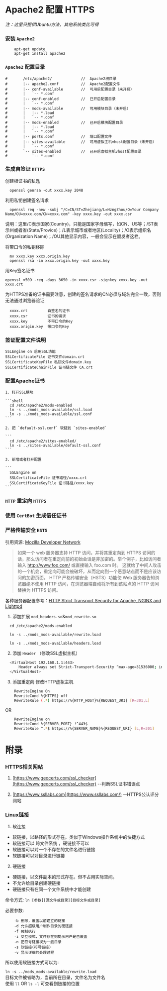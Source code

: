 # Apache2 配置 HTTPS

*注：这里只提供Ubuntu方法，其他系统类比可得*

### 安装 `Apache2`

```
    apt-get update
    apt-get install apache2
```

### `Apache2` 配置目录

```
#       /etc/apache2/             //  Apache2根目录
#       |-- apache2.conf          //  Apache2配置文件
#       |-- conf-available        //  可用启配置目录（未开启）
#       |   `-- *.conf
#       |-- conf-enabled          //  已开启配置目录
#       |   `-- *.conf
#       |-- mods-available        //  可用模块目录（未开启）
#       |   |-- *.load
#       |   `-- *.conf
#       |-- mods-enabled          //  已开启模块配置目录
#       |   |-- *.load
#       |   `-- *.conf
#       |-- ports.conf            //  端口配置文件
#       |-- sites-available       //  可用虚拟主机vhost配置目录（未开启）
#       |   `-- *.conf
#       `-- sites-enabled         //  已开启虚拟主机vhost配置目录
#           `-- *.conf
```

### 生成自签证 `HTTPS`

创建根证书的私匙

```
  openssl genrsa -out xxxx.key 2048
```

利用私钥创建签名请求
```
  openssl req -new -subj "/C=CN/ST=Zhejiang/L=HzngZhou/O=Your Company Name/OU=xxxx.com/CN=xxxx.com" -key xxxx.key -out xxxx.csr
```

说明：这里/C表示国家(Country)，只能是国家字母缩写，如CN、US等；/ST表示州或者省(State/Provice)；/L表示城市或者地区(Locality)；/O表示组织名(Organization Name)；/OU其他显示内容，一般会显示在颁发者这栏。

将带口令的私钥移除

```
  mv xxxx.key xxxx.origin.key
  openssl rsa -in xxxx.origin.key -out xxxx.key
```

用Key签名证书

```
openssl x509 -req -days 3650 -in xxxx.csr -signkey xxxx.key -out xxxx.crt
```

为HTTPS准备的证书需要注意，创建的签名请求的CN必须与域名完全一致，否则无法通过浏览器验证

```
  xxxx.crt         自签名的证书  
  xxxx.csr         证书的请求  
  xxxx.key         不带口令的Key  
  xxxx.origin.key  带口令的Key
```

### 签证配置文件说明

    SSLEngine on 启用SSL功能
    SSLCertificateFile 证书文件domain.crt
    SSLCertificateKeyFile 私钥文件domain.key
    SSLCertificateChainFile 证书链文件 CA.crt

### 配置Apache证书

    1. 打开SSL模块

    ```shell
      cd /etc/apache2/mods-enabled
      ln -s ../mods_mods-available/ssl.load
      ln -s ../mods_mods-available/ssl.conf
    ```

    2. 把 `default-ssl.conf` 软链到 `sites-enabled`

    ```
      cd /etc/apache2/sites-enabled/
      ln -s ../sites-available/default-ssl.conf
    ```

    3. 新增或者打开配置

    ```
      SSLEngine on
      SSLCertificateFile 证书路径/xxxx.crt
      SSLCertificateKeyFile 证书路径/xxxx.key
    ```


### `HTTP` 重定向 `HTTPS`

### 使用 `CertBot` 生成信任证书

### 严格传输安全 `HSTS`

引用资源: [Mozilla Developer Network](https://developer.mozilla.org/zh-CN/docs/Security/HTTP_Strict_Transport_Security)

>如果一个 web 服务器支持 HTTP 访问，并将其重定向到 HTTPS 访问的话，那么访问者在重定向前的初始会话是非加密的。举个例子，比如访问者输入 http://www.foo.com/ 或直接输入 foo.com 时。
这就给了中间人攻击的一个机会，重定向可能会被破坏，从而定向到一个恶意站点而不是应该访问的加密页面。
HTTP 严格传输安全（HSTS）功能使 Web 服务器告知浏览器绝不使用 HTTP 访问，在浏览器端自动将所有到该站点的 HTTP 访问替换为 HTTPS 访问。

各种服务器配置参考：[HTTP Strict Transport Security for Apache, NGINX and Lighttpd](https://raymii.org/s/tutorials/HTTP_Strict_Transport_Security_for_Apache_NGINX_and_Lighttpd.html)

  1.    添加扩展 `mod_headers.so`&`mod_rewrite.so`
  ```shell
    cd /etc/apache2/mods-enabled

    ln -s ../mods_mods-available/rewrite.load

    ln -s ../mods_mods-available/headers.load
  ```

  2.    添加 `Header` （修改SSL虚拟主机）
  ```bash
    <VirtualHost 192.168.1.1:443>
        Header always set Strict-Transport-Security “max-age=31536000; includeSubDomains”
    </VirtualHost>
  ```

  3.    添加重定向 修改HTTP虚拟主机
  ```bash
      RewriteEngine On
      RewriteCond %{HTTPS} off
      RewriteRule (.*) https://%{HTTP_HOST}%{REQUEST_URI} [R=301,L]
  ```
  OR
  ```bash
      RewriteEngine on
      RewriteCond %{SERVER_PORT} !^443$
      RewriteRule ^.*$ https://%{SERVER_NAME}%{REQUEST_URI} [L,R=301]
  ```


# 附录

### HTTPS相关网站

1. [https://www.geocerts.com/ssl_checker](https://www.geocerts.com/ssl_checker) --判断SSL证书错误点  

2. [https://www.ssllabs.com](https://www.ssllabs.com/) --HTTPS公认评分网站

### Linux链接

1. 软连接
  * 软链接，以路径的形式存在。类似于Windows操作系统中的快捷方式  
  * 软链接可以 跨文件系统 ，硬链接不可以     
  * 软链接可以对一个不存在的文件名进行链接     
  * 软链接可以对目录进行链接  

2. 硬链接
  * 硬链接，以文件副本的形式存在。但不占用实际空间。
  * 不允许给目录创建硬链接
  * 硬链接只有在同一个文件系统中才能创建

命令方式: `ln [参数][源文件或目录][目标文件或目录]`

必要参数:
```
    -b 删除，覆盖以前建立的链接
    -d 允许超级用户制作目录的硬链接
    -f 强制执行
    -i 交互模式，文件存在则提示用户是否覆盖
    -n 把符号链接视为一般目录
    -s 软链接(符号链接)
    -v 显示详细的处理过程
```

所以使用软链接方式可以为:   

`ln -s ../mods_mods-available/rewrite.load`     
目标文件被省略为，当前所在目录，文件名为文件名     
使用 `ll` OR `ls -l` 可查看到链接的位置

